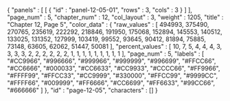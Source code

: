 {
  "panels" : [
    [
      {
        "id" : "panel-12-05-01",
        "rows" : 3,
        "cols" : 3
      }
    ]
  ],
  "page_num" : 5,
  "chapter_num" : 12,
  "col_layout" : 3,
  "weight" : 1205,
  "title" : "Chapter 12, Page 5",
  "color_data" : {
    "raw_values" : [
      494993,
      375490,
      270765,
      235619,
      222292,
      218846,
      191950,
      175068,
      152894,
      145553,
      140512,
      133025,
      131352,
      127999,
      103419,
      99552,
      93645,
      90412,
      81894,
      75885,
      73148,
      63605,
      62062,
      51447,
      50081
    ],
    "percent_values" : [
      10,
      7,
      5,
      4,
      4,
      4,
      3,
      3,
      3,
      3,
      2,
      2,
      2,
      2,
      2,
      2,
      1,
      1,
      1,
      1,
      1,
      1,
      1,
      1,
      1
    ],
    "page_num" : 5,
    "labels" : [
      "#CC9966",
      "#996666",
      "#999966",
      "#999999",
      "#996699",
      "#FFCC66",
      "#CC6666",
      "#000033",
      "#CC6633",
      "#CC9933",
      "#CCCC66",
      "#FF9966",
      "#FFFF99",
      "#FFCC33",
      "#CC9999",
      "#330000",
      "#FFCC99",
      "#9999CC",
      "#FFFF66",
      "#009999",
      "#FF6666",
      "#CC6699",
      "#FF6633",
      "#99CC66",
      "#666666"
    ]
  },
  "id" : "page-12-05",
  "characters" : []
}
